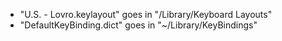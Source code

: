 - "U.S. - Lovro.keylayout" goes in "/Library/Keyboard Layouts"
- "DefaultKeyBinding.dict" goes in "~/Library/KeyBindings"
